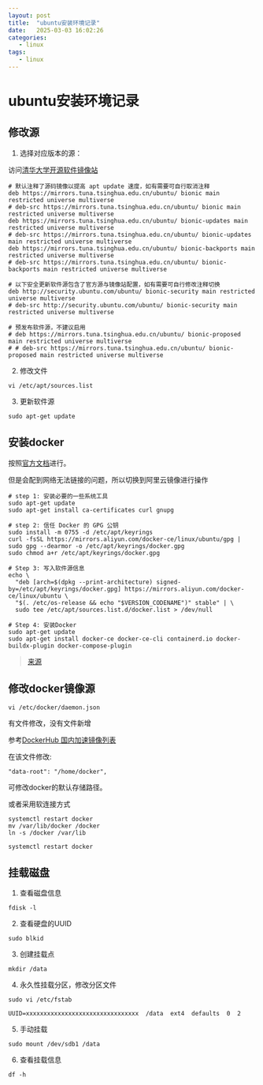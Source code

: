 ```yaml
---
layout: post
title:  "ubuntu安装环境记录"
date:   2025-03-03 16:02:26
categories: 
   - linux
tags:
   - linux
---
```


# ubuntu安装环境记录

##  修改源

1. 选择对应版本的源：

访问[清华大学开源软件镜像站](https://mirrors.tuna.tsinghua.edu.cn/help/ubuntu/)

```
# 默认注释了源码镜像以提高 apt update 速度，如有需要可自行取消注释
deb https://mirrors.tuna.tsinghua.edu.cn/ubuntu/ bionic main restricted universe multiverse
# deb-src https://mirrors.tuna.tsinghua.edu.cn/ubuntu/ bionic main restricted universe multiverse
deb https://mirrors.tuna.tsinghua.edu.cn/ubuntu/ bionic-updates main restricted universe multiverse
# deb-src https://mirrors.tuna.tsinghua.edu.cn/ubuntu/ bionic-updates main restricted universe multiverse
deb https://mirrors.tuna.tsinghua.edu.cn/ubuntu/ bionic-backports main restricted universe multiverse
# deb-src https://mirrors.tuna.tsinghua.edu.cn/ubuntu/ bionic-backports main restricted universe multiverse

# 以下安全更新软件源包含了官方源与镜像站配置，如有需要可自行修改注释切换
deb http://security.ubuntu.com/ubuntu/ bionic-security main restricted universe multiverse
# deb-src http://security.ubuntu.com/ubuntu/ bionic-security main restricted universe multiverse

# 预发布软件源，不建议启用
# deb https://mirrors.tuna.tsinghua.edu.cn/ubuntu/ bionic-proposed main restricted universe multiverse
# # deb-src https://mirrors.tuna.tsinghua.edu.cn/ubuntu/ bionic-proposed main restricted universe multiverse
```

2. 修改文件
```
vi /etc/apt/sources.list
```

3. 更新软件源
```
sudo apt-get update
```

## 安装docker

按照[官方文档](https://docs.docker.com/engine/install/ubuntu/)进行。

但是会配到网络无法链接的问题，所以切换到阿里云镜像进行操作

```
# step 1: 安装必要的一些系统工具
sudo apt-get update
sudo apt-get install ca-certificates curl gnupg

# step 2: 信任 Docker 的 GPG 公钥
sudo install -m 0755 -d /etc/apt/keyrings
curl -fsSL https://mirrors.aliyun.com/docker-ce/linux/ubuntu/gpg | sudo gpg --dearmor -o /etc/apt/keyrings/docker.gpg
sudo chmod a+r /etc/apt/keyrings/docker.gpg

# Step 3: 写入软件源信息
echo \
  "deb [arch=$(dpkg --print-architecture) signed-by=/etc/apt/keyrings/docker.gpg] https://mirrors.aliyun.com/docker-ce/linux/ubuntu \
  "$(. /etc/os-release && echo "$VERSION_CODENAME")" stable" | \
  sudo tee /etc/apt/sources.list.d/docker.list > /dev/null
 
# Step 4: 安装Docker
sudo apt-get update
sudo apt-get install docker-ce docker-ce-cli containerd.io docker-buildx-plugin docker-compose-plugin

```

> [来源](https://developer.aliyun.com/mirror/docker-ce/)


## 修改docker镜像源

```
vi /etc/docker/daemon.json
```

有文件修改，没有文件新增

参考[DockerHub 国内加速镜像列表](https://github.com/dongyubin/DockerHub)

在该文件修改:
```
"data-root": "/home/docker",
```
可修改docker的默认存储路径。

或者采用软连接方式
```
systemctl restart docker
mv /var/lib/docker /docker
ln -s /docker /var/lib
```

```
systemctl restart docker
```

## 挂载磁盘

1. 查看磁盘信息
```
fdisk -l
```
2. 查看硬盘的UUID
```
sudo blkid
```
3. 创建挂载点
```
mkdir /data
```
4. 永久性挂载分区，修改分区文件
```
sudo vi /etc/fstab
```

```
UUID=xxxxxxxxxxxxxxxxxxxxxxxxxxxxxxxx  /data  ext4  defaults  0  2
```
5. 手动挂载
```
sudo mount /dev/sdb1 /data
```
6. 查看挂载信息
```
df -h
```
